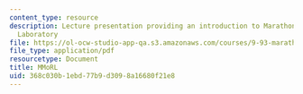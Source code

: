 ```yaml
---
content_type: resource
description: Lecture presentation providing an introduction to Marathon Moral Reasoning
  Laboratory
file: https://ol-ocw-studio-app-qa.s3.amazonaws.com/courses/9-93-marathon-moral-reasoning-laboratory-january-iap-2007/368c030b1ebd77b9d3098a16680f21e8_intro_lecture.pdf
file_type: application/pdf
resourcetype: Document
title: MMoRL
uid: 368c030b-1ebd-77b9-d309-8a16680f21e8
---
```

